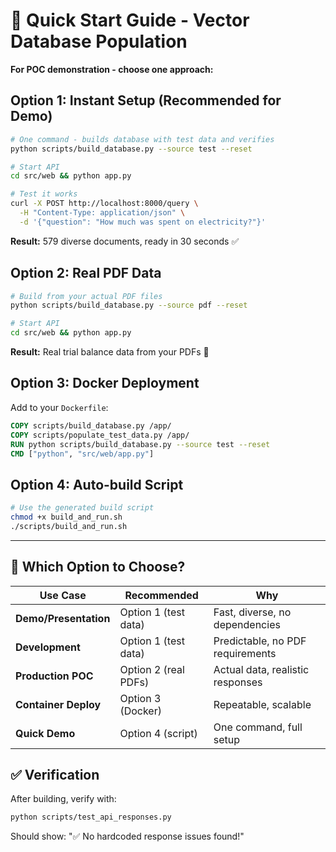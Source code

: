 # 🚀 Quick Start Guide - Vector Database Population

**For POC demonstration - choose one approach:**

## Option 1: Instant Setup (Recommended for Demo)

```bash
# One command - builds database with test data and verifies
python scripts/build_database.py --source test --reset

# Start API
cd src/web && python app.py

# Test it works
curl -X POST http://localhost:8000/query \
  -H "Content-Type: application/json" \
  -d '{"question": "How much was spent on electricity?"}'
```

**Result:** 579 diverse documents, ready in 30 seconds ✅

## Option 2: Real PDF Data

```bash
# Build from your actual PDF files
python scripts/build_database.py --source pdf --reset

# Start API
cd src/web && python app.py
```

**Result:** Real trial balance data from your PDFs 📄

## Option 3: Docker Deployment

Add to your `Dockerfile`:
```dockerfile
COPY scripts/build_database.py /app/
COPY scripts/populate_test_data.py /app/
RUN python scripts/build_database.py --source test --reset
CMD ["python", "src/web/app.py"]
```

## Option 4: Auto-build Script

```bash
# Use the generated build script
chmod +x build_and_run.sh
./scripts/build_and_run.sh
```

---

## 🎯 Which Option to Choose?

| Use Case | Recommended | Why |
|----------|-------------|-----|
| **Demo/Presentation** | Option 1 (test data) | Fast, diverse, no dependencies |
| **Development** | Option 1 (test data) | Predictable, no PDF requirements |
| **Production POC** | Option 2 (real PDFs) | Actual data, realistic responses |
| **Container Deploy** | Option 3 (Docker) | Repeatable, scalable |
| **Quick Demo** | Option 4 (script) | One command, full setup |

## ✅ Verification

After building, verify with:
```bash
python scripts/test_api_responses.py
```

Should show: "✅ No hardcoded response issues found!"